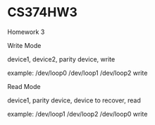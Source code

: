 CS374HW3
========

Homework 3

Write Mode

device1, device2, parity device, write

example: /dev/loop0 /dev/loop1 /dev/loop2 write


Read Mode

device1, parity device, device to recover, read

example: /dev/loop1 /dev/loop2 /dev/loop0 write
